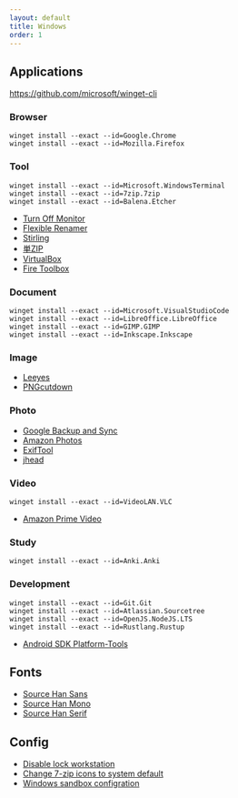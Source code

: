 ```yaml
---
layout: default
title: Windows
order: 1
---
```


## Applications

<https://github.com/microsoft/winget-cli>

### Browser

```console
winget install --exact --id=Google.Chrome
winget install --exact --id=Mozilla.Firefox
```

### Tool

```console
winget install --exact --id=Microsoft.WindowsTerminal
winget install --exact --id=7zip.7zip
winget install --exact --id=Balena.Etcher
```

- [Turn Off Monitor](https://sourceforge.net/projects/turnoffmonitor/)
- [Flexible Renamer](http://www.vector.co.jp/soft/winnt/util/se131133.html)
- [Stirling](http://www.vector.co.jp/soft/win95/util/se079072.html)
- [単ZIP](http://kurohane.net/seisanbutu.html)
- [VirtualBox](https://www.virtualbox.org/)
- [Fire Toolbox](https://forum.xda-developers.com/t/windows-tool-fire-toolbox-v26-1.3889604/)

### Document

```console
winget install --exact --id=Microsoft.VisualStudioCode
winget install --exact --id=LibreOffice.LibreOffice
winget install --exact --id=GIMP.GIMP
winget install --exact --id=Inkscape.Inkscape
```

### Image

- [Leeyes](http://www3.tokai.or.jp/boxes/leeyes/)
- [PNGcutdown](http://www.vector.co.jp/soft/win95/prog/se277095.html)

### Photo

- [Google Backup and Sync](https://www.google.com/drive/download/)
- [Amazon Photos](https://www.amazon.co.jp/b?node=5262651051)
- [ExifTool](https://exiftool.org/)
- [jhead](https://www.sentex.ca/~mwandel/jhead/)

### Video

```console
winget install --exact --id=VideoLAN.VLC
```

- [Amazon Prime Video](https://www.microsoft.com/ja-jp/p/amazon-prime-video-for-windows/9p6rc76msmmj)

### Study

```console
winget install --exact --id=Anki.Anki
```

### Development

```console
winget install --exact --id=Git.Git
winget install --exact --id=Atlassian.Sourcetree
winget install --exact --id=OpenJS.NodeJS.LTS
winget install --exact --id=Rustlang.Rustup
```

- [Android SDK Platform-Tools](https://developer.android.com/studio/releases/platform-tools)

## Fonts

- [Source Han Sans](https://github.com/adobe-fonts/source-han-sans)
- [Source Han Mono](https://github.com/adobe-fonts/source-han-mono)
- [Source Han Serif](https://github.com/adobe-fonts/source-han-serif)

## Config

- [Disable lock workstation](reg/disable_lock_workstation.reg)
- [Change 7-zip icons to system default](reg/change_7zip_icons.reg)
- [Windows sandbox configration](windows-sandbox.wsb)
